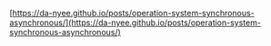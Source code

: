 [https://da-nyee.github.io/posts/operation-system-synchronous-asynchronous/](https://da-nyee.github.io/posts/operation-system-synchronous-asynchronous/)
